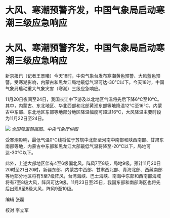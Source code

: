# 大风、寒潮预警齐发，中国气象局启动寒潮三级应急响应

# 大风、寒潮预警齐发，中国气象局启动寒潮三级应急响应

新京报讯（记者王景曦）今天18时，中央气象台发布寒潮黄色预警、大风蓝色预警。受寒潮影响，内蒙古和黑龙江局地最低气温可达-30℃以下。今天18时，中国气象局启动重大气象灾害（寒潮）三级应急响应。

11月20日夜间至24日，我国长江中下游及以北地区气温将先后下降6℃至10℃。其中，内蒙古、东北地区、华北西部和北部黄淮东部等地降温12℃至16℃，内蒙古中东部、东北地区东部等地部分地区降温幅度可超过16℃，大风降温主要时段为11月22日至24日。

![](https://inews.gtimg.com/om_bt/Oleo3gp6v7bu1HbjYfI1de_9R5fsn5Qt0qL49ebOyzA08AA/1000)
_全国降温预报图。中央气象厅供图_

受寒潮影响，最低气温0℃线将位于苏皖中北部至河南中南部和陕西南部、甘肃东南部等地，内蒙古中东部和黑龙江大部最低气温将降至-20℃以下，局地可达-30℃以下。

此外，上述大部地区伴有4至6级偏北风，阵风7至8级，局地9级。预计11月20日20时至21日20时，新疆东部、内蒙古中西部、甘肃西北部、青海北部、西藏南部等地部分地区将有5至7级阵风，台湾海峡、巴士海峡、南海中东部和西南部海域将有7至8级大风，阵风可达9级。11月23日至25日，我国东部和南部海区也将先后出现6至8级大风，阵风9至10级。

编辑 张磊

校对 李立军

